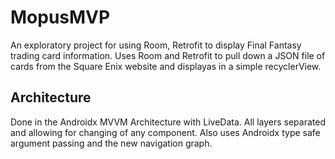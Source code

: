 # MopusMVP
An exploratory project for using Room, Retrofit to display Final Fantasy trading card information.  Uses Room and Retrofit to pull down a JSON file of cards from the Square Enix website and displayas in a simple recyclerView.

## Architecture
Done in the Androidx MVVM Architecture with LiveData.  All layers separated and allowing for changing of any component.  Also uses Androidx type safe argument passing and the new navigation graph.

